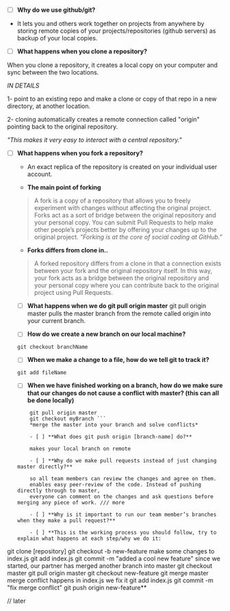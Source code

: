 - [ ] **Why do we use github/git?**
 - It lets you and others work together on projects from anywhere by storing remote copies 
  of your projects/repositories (github servers) as backup of your local copies.
  
- [ ] **What happens when you clone a repository?**
  
 When you clone a repository, it creates a local copy on your computer and sync between the two locations.

  _IN DETAILS_

 1- point to an existing repo and make a clone or copy of that repo in a new directory, at another location. 

 2- cloning automatically creates a remote connection called "origin" pointing back to the original repository.

 *"This makes it very easy to interact with a central repository."*

- [ ] **What happens when you fork a repository?**

  - An exact replica of the repository is created on your individual user account.
  
   - **The main point of forking**
  >   A fork is a copy of a repository that allows you to freely experiment with changes without affecting the original        project.
 Forks act as a sort of bridge between the original repository and your personal copy. You can submit Pull Requests to help 
 make other people’s projects better by offering your changes up to the original project. 
 *"Forking is at the core of social coding at GitHub."*
 
   - **Forks differs from clone in..**
  >   A forked repository differs from a clone in that a connection exists between your fork and the original repository
  itself. In this way, your fork acts as a bridge between the original repository and your personal copy where you
  can contribute back to the original project using Pull Requests.
  
  - [ ] **What happens when we do git pull origin master**
  git pull origin master pulls the master branch from the remote called origin into your current branch.
  
  - [ ] **How do we create a new branch on our local machine?**
  
  ``` git checkout branchName ```
  
  - [ ] **When we make a change to a file, how do we tell git to track it?**
  
  ``` git add fileName ```
  
  - [ ] **When we have finished working on a branch, how do we make sure that our changes do 
  not cause a conflict with master? (this can all be done locally)**
  
  ``` git checkout master
      git pull origin master
      git checkout myBranch ```
      *merge the master into your branch and solve conflicts*
      
      - [ ] **What does git push origin [branch-name] do?**
      
      makes your local branch on remote
      
      - [ ] **Why do we make pull requests instead of just changing master directly?**
      
      so all team members can review the changes and agree on them.
      enables easy peer-review of the code. Instead of pushing directly through to master, 
      everyone can comment on the changes and ask questions before merging any piece of work. /// more
      
      - [ ] **Why is it important to run our team member’s branches when they make a pull request?**
      
      - [ ] **This is the working process you should follow, try to explain what happens at each step/why we do it:
git clone [repository]
git checkout -b new-feature
make some changes to index.js
git add index.js
git commit -m "added a cool new feature"
since we started, our partner has merged another branch into master
git checkout master
git pull origin master
git checkout new-feature
git merge master
merge conflict happens in index.js we fix it
git add index.js
git commit -m "fix merge conflict"
git push origin new-feature**
  
  // later
  
